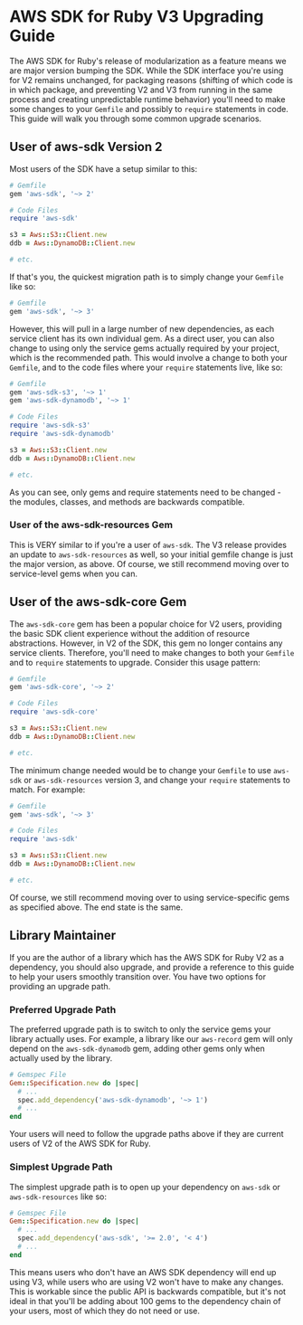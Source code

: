 # AWS SDK for Ruby V3 Upgrading Guide

The AWS SDK for Ruby's release of modularization as a feature means we are major version bumping the SDK. While the SDK interface you're using for V2 remains unchanged, for packaging reasons (shifting of which code is in which package, and preventing V2 and V3 from running in the same process and creating unpredictable runtime behavior) you'll need to make some changes to your `Gemfile` and possibly to `require` statements in code. This guide will walk you through some common upgrade scenarios.

## User of aws-sdk Version 2

Most users of the SDK have a setup similar to this:

```ruby
# Gemfile
gem 'aws-sdk', '~> 2'
```
```ruby
# Code Files
require 'aws-sdk'

s3 = Aws::S3::Client.new
ddb = Aws::DynamoDB::Client.new

# etc.
```

If that's you, the quickest migration path is to simply change your `Gemfile` like so:

```ruby
# Gemfile
gem 'aws-sdk', '~> 3'
```

However, this will pull in a large number of new dependencies, as each service client has its own individual gem. As a direct user, you can also change to using only the service gems actually required by your project, which is the recommended path. This would involve a change to both your `Gemfile`, and to the code files where your `require` statements live, like so:

```ruby
# Gemfile
gem 'aws-sdk-s3', '~> 1'
gem 'aws-sdk-dynamodb', '~> 1'
```
```ruby
# Code Files
require 'aws-sdk-s3'
require 'aws-sdk-dynamodb'

s3 = Aws::S3::Client.new
ddb = Aws::DynamoDB::Client.new

# etc.
```

As you can see, only gems and require statements need to be changed - the modules, classes, and methods are backwards compatible.

### User of the aws-sdk-resources Gem

This is VERY similar to if you're a user of `aws-sdk`. The V3 release provides an update to `aws-sdk-resources` as well, so your initial gemfile change is just the major version, as above. Of course, we still recommend moving over to service-level gems when you can.

## User of the aws-sdk-core Gem

The `aws-sdk-core` gem has been a popular choice for V2 users, providing the basic SDK client experience without the addition of resource abstractions. However, in V2 of the SDK, this gem no longer contains any service clients. Therefore, you'll need to make changes to both your `Gemfile` and to `require` statements to upgrade. Consider this usage pattern:

```ruby
# Gemfile
gem 'aws-sdk-core', '~> 2'
```
```ruby
# Code Files
require 'aws-sdk-core'

s3 = Aws::S3::Client.new
ddb = Aws::DynamoDB::Client.new

# etc.
```

The minimum change needed would be to change your `Gemfile` to use `aws-sdk` or `aws-sdk-resources` version 3, and change your `require` statements to match. For example:

```ruby
# Gemfile
gem 'aws-sdk', '~> 3'
```
```ruby
# Code Files
require 'aws-sdk'

s3 = Aws::S3::Client.new
ddb = Aws::DynamoDB::Client.new

# etc.
```

Of course, we still recommend moving over to using service-specific gems as specified above. The end state is the same.

## Library Maintainer

If you are the author of a library which has the AWS SDK for Ruby V2 as a dependency, you should also upgrade, and provide a reference to this guide to help your users smoothly transition over. You have two options for providing an upgrade path.

### Preferred Upgrade Path

The preferred upgrade path is to switch to only the service gems your library actually uses. For example, a library like our `aws-record` gem will only depend on the `aws-sdk-dynamodb` gem, adding other gems only when actually used by the library.

```ruby
# Gemspec File
Gem::Specification.new do |spec|
  # ...
  spec.add_dependency('aws-sdk-dynamodb', '~> 1')
  # ...
end
```
      
Your users will need to follow the upgrade paths above if they are current users of V2 of the AWS SDK for Ruby.
      
### Simplest Upgrade Path

The simplest upgrade path is to open up your dependency on `aws-sdk` or `aws-sdk-resources` like so:
      
```ruby
# Gemspec File
Gem::Specification.new do |spec|
  # ...
  spec.add_dependency('aws-sdk', '>= 2.0', '< 4')
  # ...
end
```
            
This means users who don't have an AWS SDK dependency will end up using V3, while users who are using V2 won't have to make any changes. This is workable since the public API is backwards compatible, but it's not ideal in that you'll be adding about 100 gems to the dependency chain of your users, most of which they do not need or use.
